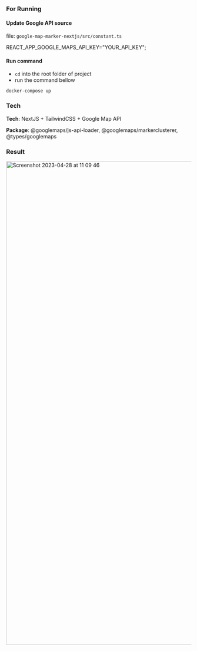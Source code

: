 ### For Running

#### Update Google API source
file: `google-map-marker-nextjs/src/constant.ts`

REACT_APP_GOOGLE_MAPS_API_KEY="YOUR_API_KEY";
#### Run command
- `cd` into the root folder of project
- run the command bellow

```
docker-compose up
```
### Tech

**Tech**: NextJS + TailwindCSS + Google Map API

**Package**: @googlemaps/js-api-loader, @googlemaps/markerclusterer, @types/googlemaps

### Result
<img width="1313" alt="Screenshot 2023-04-28 at 11 09 46" src="https://user-images.githubusercontent.com/76934994/235052194-60cb1b1e-8573-4052-88d4-fcbf81430d3e.png">
